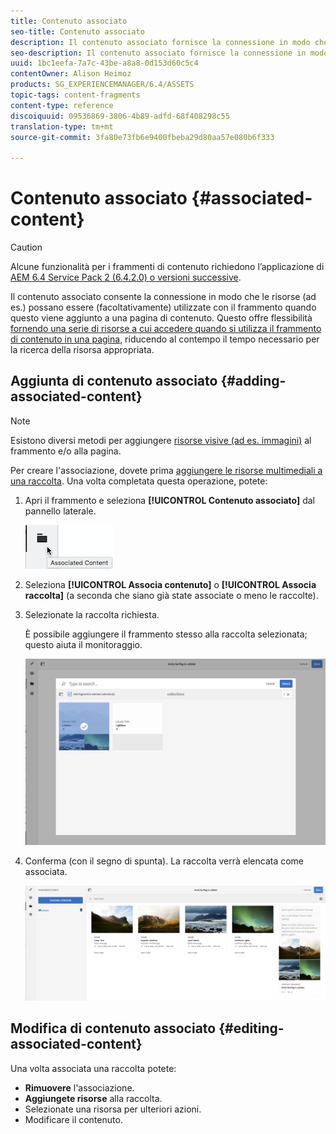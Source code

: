 ```yaml
---
title: Contenuto associato
seo-title: Contenuto associato
description: Il contenuto associato fornisce la connessione in modo che le risorse possano essere (facoltativamente) utilizzate con il frammento quando viene aggiunto a una pagina di contenuto.
seo-description: Il contenuto associato fornisce la connessione in modo che le risorse possano essere (facoltativamente) utilizzate con il frammento quando viene aggiunto a una pagina di contenuto.
uuid: 1bc1eefa-7a7c-43be-a8a8-0d153d60c5c4
contentOwner: Alison Heimoz
products: SG_EXPERIENCEMANAGER/6.4/ASSETS
topic-tags: content-fragments
content-type: reference
discoiquuid: 09536869-3806-4b89-adfd-68f408298c55
translation-type: tm+mt
source-git-commit: 3fa80e73fb6e9400fbeba29d80aa57e080b6f333

---
```



# Contenuto associato {#associated-content}

>[!CAUTION]
>
>Alcune funzionalità per i frammenti di contenuto richiedono l’applicazione di [AEM 6.4 Service Pack 2 (6.4.2.0) o versioni successive](/help/release-notes/sp-release-notes.md).

Il contenuto associato consente la connessione in modo che le risorse (ad es.) possano essere (facoltativamente) utilizzate con il frammento quando questo viene aggiunto a una pagina di contenuto. Questo offre flessibilità [fornendo una serie di risorse a cui accedere quando si utilizza il frammento di contenuto in una pagina](/help/sites-authoring/content-fragments.md#using-associated-content), riducendo al contempo il tempo necessario per la ricerca della risorsa appropriata.

## Aggiunta di contenuto associato {#adding-associated-content}

>[!NOTE]
>
>Esistono diversi metodi per aggiungere [risorse visive (ad es. immagini)](content-fragments.md#fragments-with-visual-assets) al frammento e/o alla pagina.

Per creare l&#39;associazione, dovete prima [aggiungere le risorse multimediali a una raccolta](managing-collections-touch-ui.md#adding-assets-to-a-collection). Una volta completata questa operazione, potete:

1. Apri il frammento e seleziona **[!UICONTROL Contenuto associato]** dal pannello laterale.

   ![chlimage_1-207](assets/chlimage_1-207.png)

1. Seleziona **[!UICONTROL Associa contenuto]** o **[!UICONTROL Associa raccolta]** (a seconda che siano già state associate o meno le raccolte).
1. Selezionate la raccolta richiesta.

   È possibile aggiungere il frammento stesso alla raccolta selezionata; questo aiuta il monitoraggio.

   ![cfm-6420-04](assets/cfm-6420-04.png)

1. Conferma (con il segno di spunta). La raccolta verrà elencata come associata.

   ![cfm-6420-05](assets/cfm-6420-05.png)

## Modifica di contenuto associato {#editing-associated-content}

Una volta associata una raccolta potete:

* **Rimuovere** l&#39;associazione.
* **Aggiungete risorse** alla raccolta.
* Selezionate una risorsa per ulteriori azioni.
* Modificare il contenuto.

